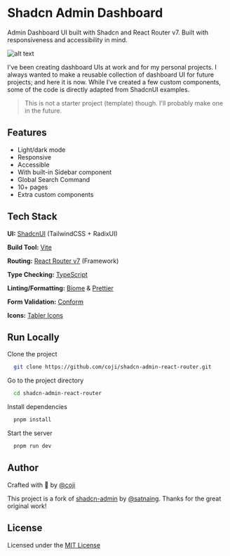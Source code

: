 # Shadcn Admin Dashboard

Admin Dashboard UI built with Shadcn and React Router v7. Built with responsiveness and accessibility in mind.

![alt text](public/images/shadcn-admin.png)

I've been creating dashboard UIs at work and for my personal projects. I always wanted to make a reusable collection of dashboard UI for future projects; and here it is now. While I've created a few custom components, some of the code is directly adapted from ShadcnUI examples.

> This is not a starter project (template) though. I'll probably make one in the future.

## Features

- Light/dark mode
- Responsive
- Accessible
- With built-in Sidebar component
- Global Search Command
- 10+ pages
- Extra custom components

## Tech Stack

**UI:** [ShadcnUI](https://ui.shadcn.com) (TailwindCSS + RadixUI)

**Build Tool:** [Vite](https://vitejs.dev/)

**Routing:** [React Router v7](https://reactrouter.com/en/main) (Framework)

**Type Checking:** [TypeScript](https://www.typescriptlang.org/)

**Linting/Formatting:** [Biome](https://biomejs.dev/) & [Prettier](https://prettier.io/)

**Form Validation:** [Conform](https://conform.guide/)

**Icons:** [Tabler Icons](https://tabler.io/icons)

## Run Locally

Clone the project

```bash
  git clone https://github.com/coji/shadcn-admin-react-router.git
```

Go to the project directory

```bash
  cd shadcn-admin-react-router
```

Install dependencies

```bash
  pnpm install
```

Start the server

```bash
  pnpm run dev
```

## Author

Crafted with 🤍 by [@coji](https://github.com/coji)

This project is a fork of [shadcn-admin](https://github.com/satnaing/shadcn-admin) by [@satnaing](https://github.com/satnaing). Thanks for the great original work!

## License

Licensed under the [MIT License](https://choosealicense.com/licenses/mit/)
